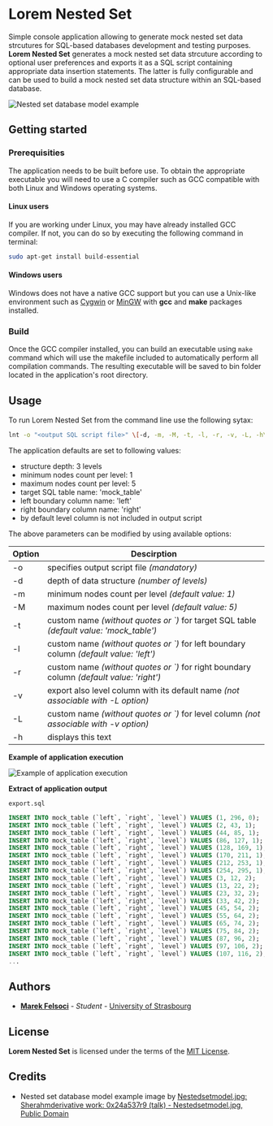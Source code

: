# Lorem Nested Set

Simple console application allowing to generate mock nested set data strcutures for SQL-based databases development and testing purposes. **Lorem Nested Set** generates a mock nested set data strcuture according to optional user preferences and exports it as a SQL script containing appropriate data insertion statements. The latter is fully configurable and can be used to build a mock nested set data structure within an SQL-based database. 

![Nested set database model example](https://image.ibb.co/bU5mta/Nested_Set_Model_Ex.png)

## Getting started

### Prerequisities

The application needs to be built before use. To obtain the appropriate executable you will need to use a C compiler such as GCC compatible with both Linux and Windows operating systems.

#### Linux users

If you are working under Linux, you may have already installed GCC compiler. If not, you can do so by executing the following command in terminal:

```bash
sudo apt-get install build-essential
```

#### Windows users

Windows does not have a native GCC support but you can use a Unix-like environment such as [Cygwin](https://www.cygwin.com) or [MinGW](www.mingw.org) with **gcc** and **make** packages installed.

### Build

Once the GCC compiler installed, you can build an executable using ``make`` command which will use the makefile included to automatically perform all compilation commands. The resulting executable will be saved to bin folder located in the application's root directory.

## Usage

To run Lorem Nested Set from the command line use the following sytax:

```bash
lnt -o "<output SQL script file>" \[-d, -m, -M, -t, -l, -r, -v, -L, -h\]
```
	
The application defaults are set to following values:
* structure depth:					3 levels
* minimum nodes count per level:	1
* maximum nodes count per level:	5
* target SQL table name:			'mock_table'
* left boundary column name:		'left'
* right boundary column name:		'right'
* by default level column is not included in output script

The above parameters can be modified by using available options:

| Option | Descirption |
| ------ | ----------- |
| -o | specifies output script file *(mandatory)* |
| -d | depth of data structure *(number of levels)*
| -m | minimum nodes count per level *(default value: 1)* |
| -M | maximum nodes count per level *(default value: 5)* |
| -t | custom name *(without quotes or \`)* for target SQL table *(default value: 'mock_table')* |
| -l | custom name *(without quotes or \`)* for left boundary column *(default value: 'left')* |
| -r | custom name *(without quotes or \`)* for right boundary column *(default value: 'right')* |
| -v | export also level column with its default name *(not associable with -L option)* |
| -L | custom name *(without quotes or \`)* for level column *(not associable with -v option)* |
| -h | displays this text |

**Example of application execution**

![Example of application execution](https://preview.ibb.co/jMKeDa/LNSEx.png)

**Extract of application output**

``export.sql``

```sql
INSERT INTO mock_table (`left`, `right`, `level`) VALUES (1, 296, 0);
INSERT INTO mock_table (`left`, `right`, `level`) VALUES (2, 43, 1);
INSERT INTO mock_table (`left`, `right`, `level`) VALUES (44, 85, 1);
INSERT INTO mock_table (`left`, `right`, `level`) VALUES (86, 127, 1);
INSERT INTO mock_table (`left`, `right`, `level`) VALUES (128, 169, 1);
INSERT INTO mock_table (`left`, `right`, `level`) VALUES (170, 211, 1);
INSERT INTO mock_table (`left`, `right`, `level`) VALUES (212, 253, 1);
INSERT INTO mock_table (`left`, `right`, `level`) VALUES (254, 295, 1);
INSERT INTO mock_table (`left`, `right`, `level`) VALUES (3, 12, 2);
INSERT INTO mock_table (`left`, `right`, `level`) VALUES (13, 22, 2);
INSERT INTO mock_table (`left`, `right`, `level`) VALUES (23, 32, 2);
INSERT INTO mock_table (`left`, `right`, `level`) VALUES (33, 42, 2);
INSERT INTO mock_table (`left`, `right`, `level`) VALUES (45, 54, 2);
INSERT INTO mock_table (`left`, `right`, `level`) VALUES (55, 64, 2);
INSERT INTO mock_table (`left`, `right`, `level`) VALUES (65, 74, 2);
INSERT INTO mock_table (`left`, `right`, `level`) VALUES (75, 84, 2);
INSERT INTO mock_table (`left`, `right`, `level`) VALUES (87, 96, 2);
INSERT INTO mock_table (`left`, `right`, `level`) VALUES (97, 106, 2);
INSERT INTO mock_table (`left`, `right`, `level`) VALUES (107, 116, 2);
...
```

## Authors

* [**Marek Felsoci**](http://www.marekonline.eu) - *Student* - [University of Strasbourg](https://www.unistra.fr)

## License

**Lorem Nested Set** is licensed under the terms of the [MIT License](LICENSE).

## Credits

* Nested set database model example image by [Nestedsetmodel.jpg: Sherahmderivative work: 0x24a537r9 (talk) - Nestedsetmodel.jpg, Public Domain](https://commons.wikimedia.org/w/index.php?curid=10979293)
